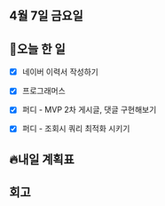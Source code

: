 ## 4월 7일 금요일

## 📝오늘 한 일

- [X] 네이버 이력서 작성하기
- [X] 프로그래머스
- [X] 퍼디 - MVP 2차 게시글, 댓글 구현해보기
- [X] 퍼디 - 조회시 쿼리 최적화 시키기


## 🔥내일 계획표

## 회고
